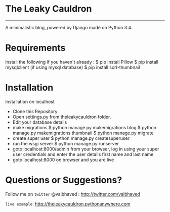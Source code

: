 # The Leaky Cauldron
-------------------------------------------------
A minimalistic blog, powered by Django made on Python 3.4.

Requirements
============
Install the following if you haven't already :
    $ pip install Pillow
    $ pip install mysqlclient (if using mysql database)
    $ pip install sorl-thumbnail

Installation
============
Installation on localhost
- Clone this Repository
- Open settings.py from theleakycauldron folder.
- Edit your database details
- make migrations
    $ python manage.py makemigrations blog
    $ python manage.py makemigrations thumbnail
    $ python manage.py migrate
- create super user
    $ python manage.py createsuperuser
- run the wsgi server
    $ python manage.py runserver
- goto localhost:8000/admin from your browser, log in using your super user credentials and enter the user details first name and last name
- goto localhost:8000 on browser and you are live


Questions or Suggestions?
=========================
Follow me on `twitter` @vaibhaved : http://twitter.com/vaibhaved

`live example`: http://theleakycauldron.pythonanywhere.com